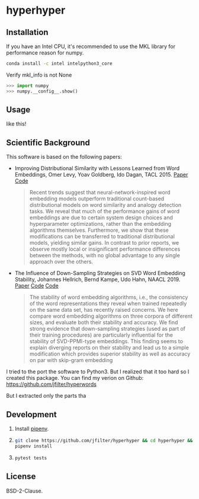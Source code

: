 # hyperhyper

## Installation

If you have an Intel CPU, it's recommended to use the MKL library for performance reason for numpy.

```bash
conda install -c intel intelpython3_core
```

Verify mkl_info is not None

```python
>>> import numpy
>>> numpy.__config__.show()
```

## Usage

like this!

## Scientific Background

This software is based on the following papers:

-   Improving Distributional Similarity with Lessons Learned from Word Embeddings, Omer Levy, Yoav Goldberg, Ido Dagan, TACL 2015. [Paper](https://aclweb.org/anthology/papers/Q/Q15/Q15-1016/) [Code](https://bitbucket.org/omerlevy/hyperwords)
    > Recent trends suggest that neural-network-inspired word embedding models outperform traditional count-based distributional models on word similarity and analogy detection tasks. We reveal that much of the performance gains of word embeddings are due to certain system design choices and hyperparameter optimizations, rather than the embedding algorithms themselves. Furthermore, we show that these modifications can be transferred to traditional distributional models, yielding similar gains. In contrast to prior reports, we observe mostly local or insignificant performance differences between the methods, with no global advantage to any single approach over the others.
-   The Influence of Down-Sampling Strategies on SVD Word Embedding Stability, Johannes Hellrich, Bernd Kampe, Udo Hahn, NAACL 2019. [Paper](https://aclweb.org/anthology/papers/W/W19/W19-2003/) [Code](https://github.com/hellrich/hyperwords) [Code](https://github.com/hellrich/embedding_downsampling_comparison)
    > The stability of word embedding algorithms, i.e., the consistency of the word representations they reveal when trained repeatedly on the same data set, has recently raised concerns. We here compare word embedding algorithms on three corpora of different sizes, and evaluate both their stability and accuracy. We find strong evidence that down-sampling strategies (used as part of their training procedures) are particularly influential for the stability of SVD-PPMI-type embeddings. This finding seems to explain diverging reports on their stability and lead us to a simple modification which provides superior stability as well as accuracy on par with skip-gram embedding

I tried to the port the software to Python3. But I realized that it too hard so I created this package. You can find my verion on Github: https://github.com/jfilter/hyperwords

But I extracted only the parts tha

## Development

1. Install [pipenv](https://docs.pipenv.org/en/latest/).
2. ```bash
   git clone https://github.com/jfilter/hyperhyper && cd hyperhyper &&
   pipenv install
   ```
3. ```bash
   pytest tests
   ```

## License

BSD-2-Clause.
